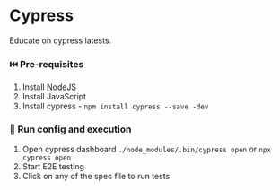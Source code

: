# Cypress
Educate on cypress latests.

### ⏮️ Pre-requisites
1. Install [NodeJS](https://nodejs.org/en/download/current)
2. Install JavaScript
3. Install cypress - ```npm install cypress --save -dev```

### 🏃 Run config and execution
1. Open cypress dashboard ```./node_modules/.bin/cypress open``` or ```npx cypress open```
2. Start E2E testing
3. Click on any of the spec file to run tests

